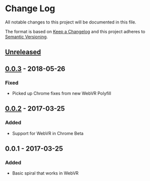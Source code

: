 # Change Log
All notable changes to this project will be documented in this file.

The format is based on [Keep a Changelog](http://keepachangelog.com/)
and this project adheres to [Semantic Versioning](http://semver.org/).

## [Unreleased]

## [0.0.3] - 2018-05-26
### Fixed
- Picked up Chrome fixes from new WebVR Polyfill

## [0.0.2] - 2017-03-25
### Added
- Support for WebVR in Chrome Beta

## 0.0.1 - 2017-03-25
### Added
- Basic spiral that works in WebVR

[Unreleased]: https://github.com/nemurimasu/new-spiral/compare/v0.0.3...HEAD
[0.0.3]: https://github.com/nemurimasu/new-spiral/compare/v0.0.2...v0.0.3
[0.0.2]: https://github.com/nemurimasu/new-spiral/compare/v0.0.1...v0.0.2

